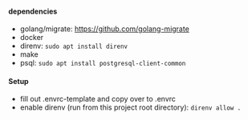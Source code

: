 #### dependencies
* golang/migrate: https://github.com/golang-migrate
* docker
* direnv: `sudo apt install direnv`
* make
* psql: `sudo apt install postgresql-client-common`

#### Setup
* fill out .envrc-template and copy over to .envrc
* enable direnv (run from this project root directory): `direnv allow .`


